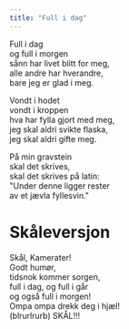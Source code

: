 ```yaml
---
title: "Full i dag"
---
```


Full i dag  
og full i morgen  
sånn har livet blitt for meg,  
alle andre har hverandre,  
bare jeg er glad i meg.  

Vondt i hodet  
vondt i kroppen  
hva har fylla gjort med meg,  
jeg skal aldri svikte flaska,  
jeg skal aldri gifte meg.  


På min gravstein  
skal det skrives,   
skal det skrives på latin:  
"Under denne ligger rester  
av et jævla fyllesvin."  

# Skåleversjon  
 
Skål, Kamerater!  
Godt humør,   
tidsnok kommer sorgen,  
full i dag, og full i går  
og også full i morgen!  
Ompa ompa drekk deg i hjæl!  
(blrurlrurb) SKÅL!!!  